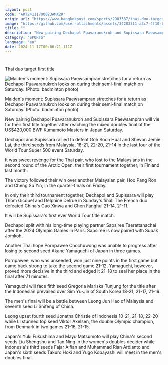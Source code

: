 ```yaml
---
layout: post
code: "ART24111700023AMX2R"
origin_url: "https://www.bangkokpost.com/sports/2903337/thai-duo-target-first-title"
image: "https://github.com/user-attachments/assets/34283311-a3c7-4f10-baaa-3e43e8c930f9"
title: ""
description: "New pairing Dechapol Puavaranukroh and Supissara Paewsampran will vie for their first title together after reaching the mixed doubles final of the US$420,000 BWF Kumamoto Masters in Japan Saturday."
category: "SPORTS"
language: "en"
date: 2024-11-17T00:06:21.111Z
---
```


# 

Thai duo target first title

![Maiden's moment: Supissara Paewsampran stretches for a return as Dechapol Puavaranukroh looks on during their semi-final match on Saturday. (Photo: badminton photo)](https://github.com/user-attachments/assets/33be6353-8aa5-42a8-9a4a-62b01c59d356)

Maiden's moment: Supissara Paewsampran stretches for a return as Dechapol Puavaranukroh looks on during their semi-final match on Saturday. (Photo: badminton photo)

New pairing Dechapol Puavaranukroh and Supissara Paewsampran will vie for their first title together after reaching the mixed doubles final of the US$420,000 BWF Kumamoto Masters in Japan Saturday.

Dechapol and Supissara rallied to defeat Goh Soon Huat and Shevon Jemie Lai, the third seeds from Malaysia, 18-21, 22-20, 21-14 in the last four of the World Tour Super 500 event Saturday.

It was sweet revenge for the Thai pair, who lost to the Malaysians in the second round of the Arctic Open, their first tournament together, in Finland last month.

The victory followed their win over another Malaysian pair, Hoo Pang Ron and Cheng Su Yin, in the quarter-finals on Friday.

In only their third tournament together, Dechapol and Supissara will play Thom Gicquel and Delphine Delrue in Sunday's final. The French duo defeated China's Guo Xinwa and Chen Fanghui 21-14, 21-11.

It will be Supissara's first ever World Tour title match.

Dechapol split with his long-time playing partner Sapsiree Taerattanachai after the 2024 Olympic Games in Paris. Sapsiree is now paired with Supak Jomkoh.

Another Thai hope Pornpawee Chochuwong was unable to progress after losing to second seed Akane Yamaguchi of Japan in three games.

Pornpawee, who was unseeded, won just nine points in the first game but came back strong to take the second game 21-12. Yamaguchi, however, proved more decisive in the third and edged it 21-18 to seal her place in the final after 71 minutes.

Yamaguchi will face fifth seed Gregoria Mariska Tunjung for the title after the Indonesian prevailed over Sim Yu-Jin of South Korea 18-21, 21-17, 21-19.

The men's final will be a battle between Leong Jun Hao of Malaysia and seventh seed Li Shifeng of China.

Leong upset fourth seed Jonatna Christie of Indonesia 10-21, 21-18, 22-20 while Li stunned top seed Viktor Axelsen, the double Olympic champion, from Denmark in two games 21-16, 21-15.

Japan's Yuki Fukushima and Mayu Matsumoto will play China's second seeds Liu Shengshu and Tan Ning in the women's doubles decider while Indonesia's third seeds Fajar Alfian and Muhammad Rian Ardianto and Japan's sixth seeds Takuro Hoki and Yugo Kobayashi will meet in the men's doubles final.